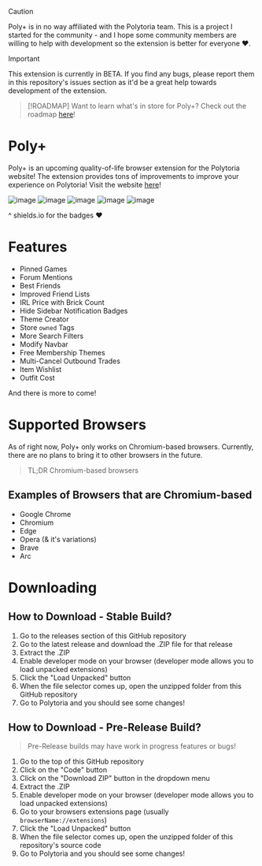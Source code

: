 > [!CAUTION]
> Poly+ is in no way affiliated with the Polytoria team. This is a project I started for the community - and I hope some community members are willing to help with development so the extension is better for everyone ❤️.

> [!IMPORTANT]
> This extension is currently in BETA. If you find any bugs, please report them in this repository's issues section as it'd be a great help towards development of the extension.

> [!ROADMAP]
> Want to learn what's in store for Poly+? Check out the roadmap [here](https://github.com/users/indexxing/projects/2)!

# Poly+

Poly+ is an upcoming quality-of-life browser extension for the Polytoria website! The extension provides tons of improvements to improve your experience on Polytoria! Visit the website [here](https://polyplus.vercel.app/)!

![image](https://img.shields.io/badge/Google_chrome-4285F4?style=for-the-badge&logo=Google-chrome&logoColor=white)
![image](https://img.shields.io/badge/Microsoft_Edge-0078D7?style=for-the-badge&logo=Microsoft-edge&logoColor=white)
![image](https://img.shields.io/badge/Opera-FF1B2D?style=for-the-badge&logo=Opera&logoColor=white)
![image](https://img.shields.io/badge/Brave-FF1B2D?style=for-the-badge&logo=Brave&logoColor=white)
![image](https://img.shields.io/badge/Vivaldi-EF3939?style=for-the-badge&logo=Vivaldi&logoColor=white)

^ shields.io for the badges ❤️

# Features

- Pinned Games
- Forum Mentions
- Best Friends
- Improved Friend Lists
- IRL Price with Brick Count
- Hide Sidebar Notification Badges
- Theme Creator
- Store `owned` Tags
- More Search Filters
- Modify Navbar
- Free Membership Themes
- Multi-Cancel Outbound Trades
- Item Wishlist
- Outfit Cost
  
And there is more to come!

# Supported Browsers

As of right now, Poly+ only works on Chromium-based browsers. Currently, there are no plans to bring it to other browsers in the future.
> TL;DR Chromium-based browsers

## Examples of Browsers that are Chromium-based
- Google Chrome
- Chromium
- Edge
- Opera (& it's variations)
- Brave
- Arc

# Downloading

## How to Download - Stable Build?

1. Go to the releases section of this GitHub repository
3. Go to the latest release and download the .ZIP file for that release
4. Extract the .ZIP
5. Enable developer mode on your browser (developer mode allows you to load unpacked extensions)
6. Click the "Load Unpacked" button
7. When the file selector comes up, open the unzipped folder from this GitHub repository
8. Go to Polytoria and you should see some changes!

## How to Download - Pre-Release Build?

> Pre-Release builds may have work in progress features or bugs!

1. Go to the top of this GitHub repository
2. Click on the "Code" button
3. Click on the "Download ZIP" button in the dropdown menu
4. Extract the .ZIP
5. Enable developer mode on your browser (developer mode allows you to load unpacked extensions)
6. Go to your browsers extensions page (usually `browserName://extensions`)
8. Click the "Load Unpacked" button
9. When the file selector comes up, open the unzipped folder of this repository's source code
10. Go to Polytoria and you should see some changes!

